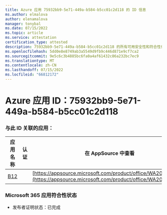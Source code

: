 ```yaml
---
title: Azure 应用 75932bb9-5e71-449a-b584-b5cc01c2d118 的 ID 信息
ms.author: elmalova
author: elenamalova
manager: tonybal
ms.date: 07/15/2022
ms.topic: article
ms.service: attestation
certification_type: attested
description: 75932bb9-5e71-449a-b584-b5cc01c2d118 的所有可用安全性和符合性信息信息。
ms.openlocfilehash: 5dd0e8e8749ab3a5549d9fb9c446d871e9cf7ca2
ms.sourcegitcommit: 9e5c6c3b4885bc6fa0a4af61432c86a232bc7ec9
ms.translationtype: MT
ms.contentlocale: zh-CN
ms.lasthandoff: 07/15/2022
ms.locfileid: "66812172"
---
```

# <a name="azure-app-id-75932bb9-5e71-449a-b584-b5cc01c2d118"></a>Azure 应用 ID：75932bb9-5e71-449a-b584-b5cc01c2d118


### <a name="apps-associated-with-this-id"></a>与此 ID 关联的应用：
| **应用名称** | **认证** | **在 AppSource 中查看** |
|--------------|---------------|-----------------------|
| [B12](../forward/WA200004073.md) |  | [https://appsource.microsoft.com/product/office/WA200004073](https://appsource.microsoft.com/product/office/WA200004073) |

### <a name="microsoft-365-app-compliance-status"></a>Microsoft 365 应用符合性状态
- 发布者证明状态：已完成
